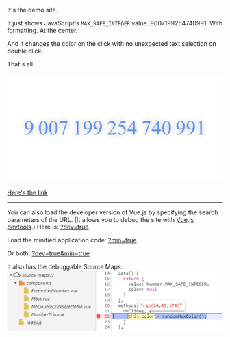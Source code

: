 It's the demo site. 

It just shows JavaScript's `MAX_SAFE_INTEGER` value. 
9007199254740991.
With formatting. At the center.

And it changes the color on the click with no unexpected text selection on double click.

That's all.


![9 007 199 254 740 991](imgs/site.png "00 1F FF FF FF FF FF FF")

[Here's the link](https://alttiri.github.io/formatted-number/)

---

You can also load the developer version of Vue.js by specifying the search parameters of the URL.
(It allows you to debug the site with [Vue.js devtools](https://chrome.google.com/webstore/detail/vuejs-devtools/nhdogjmejiglipccpnnnanhbledajbpd).)
Here is:
[?dev=true](https://alttiri.github.io/formatted-number/?dev=true)

Load the minified application code: [?min=true](https://alttiri.github.io/formatted-number/?min=true)

Or both: [?dev=true&min=true](https://alttiri.github.io/formatted-number/?dev=true&min=true)

It also has the debuggable Source Maps:
![debuggable](imgs/debuggable.png "The break point is red")